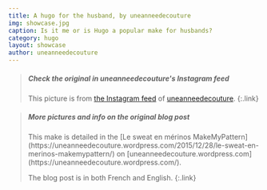 ```yaml
---
title: A hugo for the husband, by uneanneedecouture
img: showcase.jpg
caption: Is it me or is Hugo a popular make for husbands?
category: hugo
layout: showcase
author: uneanneedecouture
---
```

> <h5>Check the original in uneanneedecouture's Instagram feed</h5>
>
> This picture is from [the Instagram feed](https://www.instagram.com/p/_1j7FSgynG/)  of [uneanneedecouture](https://uneanneedecouture.wordpress.com/).
{:.link}

> <h5>More pictures and info on the original blog post</h5>
> This make is detailed in the [Le sweat en m&eacute;rinos MakeMyPattern](https://uneanneedecouture.wordpress.com/2015/12/28/le-sweat-en-merinos-makemypattern/)
> on [uneanneedecouture.wordpress.com](https://uneanneedecouture.wordpress.com/).
>
> The blog post is in both French and English.
{:.link}
